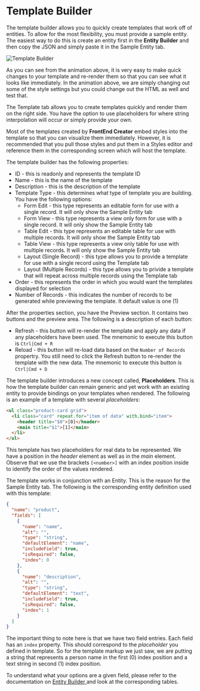 # Template Builder

The template builder allows you to quickly create templates that work off of entities. To allow for the most flexibility, you must provide a sample entity. The easiest way to do this is create an entity first in the **Entity Builder** and then copy the JSON and simply paste it in the Sample Entity tab.

![Template Builder](../../assets/images/template-builder.gif)

As you can see from the animation above, it is very easy to make quick changes to your template and re-render them so that you can see what it looks like immediately. In the animation above, we are simply changing out some of the style settings but you could change out the HTML as well and test that.

The Template tab allows you to create templates quickly and render them on the right side. You have the option to use placeholders for where string interpolation will occur or simply provide your own. 

Most of the templates created by **FrontEnd Creator** embed styles into the template so that you can visualize them immediately. However, it is recommended that you pull those styles and put them in a Styles editor and reference them in the corresponding screen which will host the template.

The template builder has the following properties:

* ID - this is readonly and represents the template ID
* Name - this is the name of the template
* Description - this is the description of the template
* Template Type - this determines what type of template you are building. You have the following options:
  * Form Edit - this type represents an editable form for use with a single record. It will only show the Sample Entity tab
  * Form View - this type represents a view only form for use with a single record. It will only show the Sample Entity tab
  * Table Edit - this type represents an editable table for use with multiple records. It will only show the Sample Entity tab
  * Table View - this type represents a view only table for use with multiple records. It will only show the Sample Entity tab
  * Layout (Single Record) - this type allows you to provide a template for use with a single record using the Template tab
  * Layout (Multiple Records) - this type allows you to privide a template that will repeat across multiple records using the Template tab
* Order - this represents the order in which you would want the templates displayed for selection
* Number of Records - this indicates the number of records to be generated while previewing the template. It default value is one (1)

After the properties section, you have the Preview section. It contains two buttons and the preview area. The following is a description of each button:
* Refresh - this button will re-render the template and apply any data if any placeholders have been used. The mnemonic to execute this button is `Ctrl|Cmd + R`
* Reload - this button will re-load data based on the `Number of Records` propertry. You still need to click the Refresh button to re-render the template with the new data. The mnemonic to execute this button is `Ctrl|Cmd + D`

The template builder introduces a new concept called, **Placeholders**. This is how the template builder can remain generic and yet work with an existing entity to provide bindings on your templates when rendered. The following is an example of a template with several *placeholders*:

```html
<ul class="product-card grid">
  <li class="card" repeat.for="item of data" with.bind="item">
    <header title="$0">[0]</header>
    <main title="$1">[1]</main>
  </li>
</ul>

```

This template has two placeholders for real data to be represented. We have a position in the *header* element as well as in the *main* element. Observe that we use the brackets `[<number>]` with an index position inside to identify the order of the values rendered.

The template works in conjunction with an Entity. This is the reason for the Sample Entity tab. The following is the corresponding entity definition used with this template:

```json
{
  "name": "product",
  "fields": [
    {
      "name": "name",
      "alt": "",
      "type": "string",
      "defaultElement": "name",
      "includeField": true,
      "isRequired": false,
      "index": 0
    },
    {
      "name": "description",
      "alt": "",
      "type": "string",
      "defaultElement": "text",
      "includeField": true,
      "isRequired": false,
      "index": 1
    }
  ]
}
```

The important thing to note here is that we have two field entries. Each field has an `index` property. This should correspond to the *placeholder* you defined in template. So for the template markup we just saw, we are putting a string that represents a person name in the first (0) index position and a text string in second (1) index position.

To understand what your options are a given field, please refer to the documentation on [ Entity Builder ](../entity-builder/key-concepts.md) and look at the corresponding tables.
